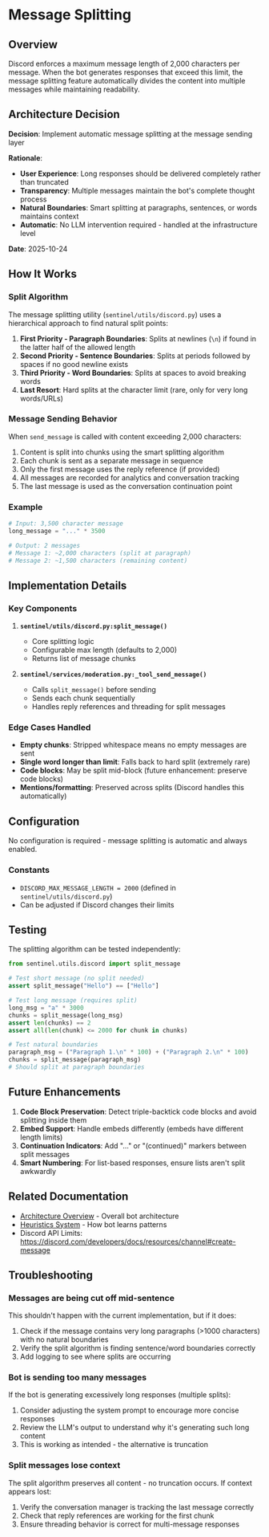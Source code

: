 # Message Splitting

## Overview

Discord enforces a maximum message length of 2,000 characters per message. When the bot generates responses that exceed this limit, the message splitting feature automatically divides the content into multiple messages while maintaining readability.

## Architecture Decision

**Decision**: Implement automatic message splitting at the message sending layer

**Rationale**:

- **User Experience**: Long responses should be delivered completely rather than truncated
- **Transparency**: Multiple messages maintain the bot's complete thought process
- **Natural Boundaries**: Smart splitting at paragraphs, sentences, or words maintains context
- **Automatic**: No LLM intervention required - handled at the infrastructure level

**Date**: 2025-10-24

## How It Works

### Split Algorithm

The message splitting utility (`sentinel/utils/discord.py`) uses a hierarchical approach to find natural split points:

1. **First Priority - Paragraph Boundaries**: Splits at newlines (`\n`) if found in the latter half of the allowed length
2. **Second Priority - Sentence Boundaries**: Splits at periods followed by spaces if no good newline exists
3. **Third Priority - Word Boundaries**: Splits at spaces to avoid breaking words
4. **Last Resort**: Hard splits at the character limit (rare, only for very long words/URLs)

### Message Sending Behavior

When `send_message` is called with content exceeding 2,000 characters:

1. Content is split into chunks using the smart splitting algorithm
2. Each chunk is sent as a separate message in sequence
3. Only the first message uses the reply reference (if provided)
4. All messages are recorded for analytics and conversation tracking
5. The last message is used as the conversation continuation point

### Example

```python
# Input: 3,500 character message
long_message = "..." * 3500

# Output: 2 messages
# Message 1: ~2,000 characters (split at paragraph)
# Message 2: ~1,500 characters (remaining content)
```

## Implementation Details

### Key Components

1. **`sentinel/utils/discord.py:split_message()`**

   - Core splitting logic
   - Configurable max length (defaults to 2,000)
   - Returns list of message chunks

2. **`sentinel/services/moderation.py:_tool_send_message()`**
   - Calls `split_message()` before sending
   - Sends each chunk sequentially
   - Handles reply references and threading for split messages

### Edge Cases Handled

- **Empty chunks**: Stripped whitespace means no empty messages are sent
- **Single word longer than limit**: Falls back to hard split (extremely rare)
- **Code blocks**: May be split mid-block (future enhancement: preserve code blocks)
- **Mentions/formatting**: Preserved across splits (Discord handles this automatically)

## Configuration

No configuration is required - message splitting is automatic and always enabled.

### Constants

- `DISCORD_MAX_MESSAGE_LENGTH = 2000` (defined in `sentinel/utils/discord.py`)
- Can be adjusted if Discord changes their limits

## Testing

The splitting algorithm can be tested independently:

```python
from sentinel.utils.discord import split_message

# Test short message (no split needed)
assert split_message("Hello") == ["Hello"]

# Test long message (requires split)
long_msg = "a" * 3000
chunks = split_message(long_msg)
assert len(chunks) == 2
assert all(len(chunk) <= 2000 for chunk in chunks)

# Test natural boundaries
paragraph_msg = ("Paragraph 1.\n" * 100) + ("Paragraph 2.\n" * 100)
chunks = split_message(paragraph_msg)
# Should split at paragraph boundaries
```

## Future Enhancements

1. **Code Block Preservation**: Detect triple-backtick code blocks and avoid splitting inside them
2. **Embed Support**: Handle embeds differently (embeds have different length limits)
3. **Continuation Indicators**: Add "..." or "(continued)" markers between split messages
4. **Smart Numbering**: For list-based responses, ensure lists aren't split awkwardly

## Related Documentation

- [Architecture Overview](./Architecture%20Overview.md) - Overall bot architecture
- [Heuristics System](./Heuristics%20System.md) - How bot learns patterns
- Discord API Limits: https://discord.com/developers/docs/resources/channel#create-message

## Troubleshooting

### Messages are being cut off mid-sentence

This shouldn't happen with the current implementation, but if it does:

1. Check if the message contains very long paragraphs (>1000 characters) with no natural boundaries
2. Verify the split algorithm is finding sentence/word boundaries correctly
3. Add logging to see where splits are occurring

### Bot is sending too many messages

If the bot is generating excessively long responses (multiple splits):

1. Consider adjusting the system prompt to encourage more concise responses
2. Review the LLM's output to understand why it's generating such long content
3. This is working as intended - the alternative is truncation

### Split messages lose context

The split algorithm preserves all content - no truncation occurs. If context appears lost:

1. Verify the conversation manager is tracking the last message correctly
2. Check that reply references are working for the first chunk
3. Ensure threading behavior is correct for multi-message responses
